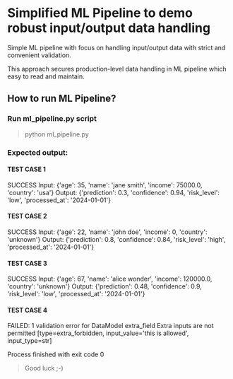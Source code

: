 # Simplified ML Pipeline to demo robust input/output data handling

Simple ML pipeline with focus on handling input/output data with strict and convenient validation.


This approach secures production-level data handling in ML pipeline which easy to read and maintain. 


## How to run ML Pipeline?

### Run ml_pipeline.py script
> python ml_pipeline.py

### Expected output:
> 

#### TEST CASE 1

SUCCESS
Input: {'age': 35, 'name': 'jane smith', 'income': 75000.0, 'country': 'usa'}
Output: {'prediction': 0.3, 'confidence': 0.94, 'risk_level': 'low', 'processed_at': '2024-01-01'}
>

#### TEST CASE 2

SUCCESS
Input: {'age': 22, 'name': 'john doe', 'income': 0, 'country': 'unknown'}
Output: {'prediction': 0.8, 'confidence': 0.84, 'risk_level': 'high', 'processed_at': '2024-01-01'}
>

#### TEST CASE 3

SUCCESS
Input: {'age': 67, 'name': 'alice wonder', 'income': 120000.0, 'country': 'unknown'}
Output: {'prediction': 0.48, 'confidence': 0.9, 'risk_level': 'low', 'processed_at': '2024-01-01'}
>

#### TEST CASE 4

FAILED: 
1 validation error for DataModel
extra_field
  Extra inputs are not permitted [type=extra_forbidden, input_value='this is allowed', input_type=str]
    
Process finished with exit code 0


> Good luck ;-)
